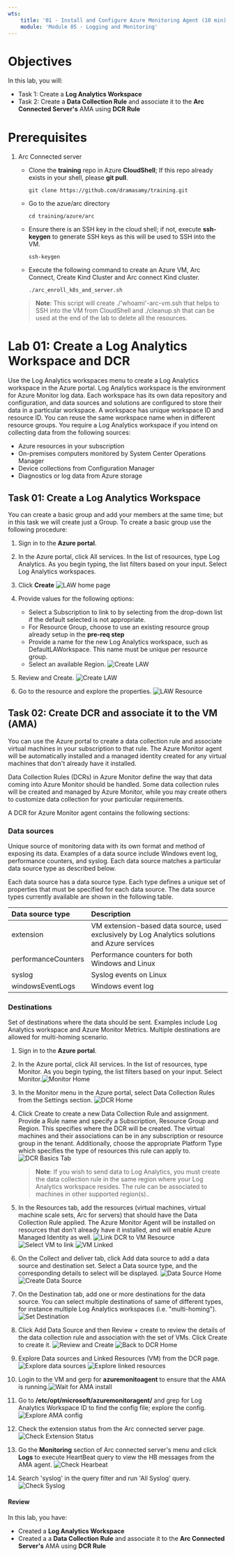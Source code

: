 ```yaml
---
wts:
    title: '01 - Install and Configure Azure Monitoring Agent (10 min)'   
    module: 'Module 05 - Logging and Monitoring'
---
```


# Objectives

In this lab, you will:

+ Task 1: Create a **Log Analytics Workspace**
+ Task 2: Create a **Data Collection Rule** and associate it to the **Arc Connected Server's** AMA using **DCR Rule**

# Prerequisites
1. Arc Connected server
   + Clone the **training** repo in Azure **CloudShell**; If this repo already exists in your shell, please **git pull**.
        ```
        git clone https://github.com/dramasamy/training.git
        ```
   + Go to the azue/arc directory
        ```
        cd training/azure/arc
        ```
        
   + Ensure there is an SSH key in the cloud shell; if not, execute **ssh-keygen** to generate SSH keys as this will be used to SSH into the VM.
        ```
        ssh-keygen
        ```
 
   + Execute the following command to create an Azure VM, Arc Connect, Create Kind Cluster and Arc connect Kind cluster.
        ```
        ./arc_enroll_k8s_and_server.sh
        ```

    >**Note**: This script will create ./'whoami'-arc-vm.ssh that helps to SSH into the VM from CloudShell and ./cleanup.sh that can be used at the end of the lab to delete all the resources.

# Lab 01: Create a Log Analytics Workspace and DCR
 
Use the Log Analytics workspaces menu to create a Log Analytics workspace in the Azure portal. Log Analytics workspace is the environment for Azure Monitor log data. Each workspace has its own data repository and configuration, and data sources and solutions are configured to store their data in a particular workspace. A workspace has unique workspace ID and resource ID. You can reuse the same workspace name when in different resource groups. You require a Log Analytics workspace if you intend on collecting data from the following sources:

+ Azure resources in your subscription
+ On-premises computers monitored by System Center Operations Manager
+ Device collections from Configuration Manager
+ Diagnostics or log data from Azure storage

## Task 01: Create a Log Analytics Workspace
You can create a basic group and add your members at the same time; but in this task we will create just a Group. To create a basic group use the following procedure:

1. Sign in to the **Azure portal**.

2. In the Azure portal, click All services. In the list of resources, type Log Analytics. As you begin typing, the list filters based on your input. Select Log Analytics workspaces.

3. Click **Create**
![LAW home page](images/01_create_law_home.jpg)

4. Provide values for the following options:
   + Select a Subscription to link to by selecting from the drop-down list if the default selected is not appropriate.
   + For Resource Group, choose to use an existing resource group already setup in the **pre-req step**
   + Provide a name for the new Log Analytics workspace, such as DefaultLAWorkspace. This name must be unique per resource group.
   + Select an available Region.
![Create LAW](images/02_law_create.jpg)

5. Review and Create.
![Create LAW](images/03_lw_create_final.jpg)

6. Go to the resource and explore the properties.
![LAW Resource](images/04_law_go_to_resource.jpg)

## Task 02: Create DCR and associate it to the VM (AMA)

You can use the Azure portal to create a data collection rule and associate virtual machines in your subscription to that rule. The Azure Monitor agent will be automatically installed and a managed identity created for any virtual machines that don't already have it installed.

Data Collection Rules (DCRs) in Azure Monitor define the way that data coming into Azure Monitor should be handled. Some data collection rules will be created and managed by Azure Monitor, while you may create others to customize data collection for your particular requirements.

A DCR for Azure Monitor agent contains the following sections:

### Data sources

Unique source of monitoring data with its own format and method of exposing its data. Examples of a data source include Windows event log, performance counters, and syslog. Each data source matches a particular data source type as described below. 

Each data source has a data source type. Each type defines a unique set of properties that must be specified for each data source. The data source types currently available are shown in the following table.

| Data source type | Description | 
|:---|:---|
| extension | VM extension-based data source, used exclusively by Log Analytics solutions and Azure services |
| performanceCounters | Performance counters for both Windows and Linux |
| syslog | Syslog events on Linux |
| windowsEventLogs | Windows event log |

### Destinations
Set of destinations where the data should be sent. Examples include Log Analytics workspace and Azure Monitor Metrics. Multiple destinations are allowed for multi-homing scenario.


1. Sign in to the **Azure portal**.

2. In the Azure portal, click All services. In the list of resources, type Monitor. As you begin typing, the list filters based on your input. Select Monitor.![Monitor Home](images/05_monitor_home.jpg)
   
3. In the Monitor menu in the Azure portal, select Data Collection Rules from the Settings section. ![DCR Home](images/06_dcr_home.jpg)
   
4. Click Create to create a new Data Collection Rule and assignment. Provide a Rule name and specify a Subscription, Resource Group and Region. This specifies where the DCR will be created. The virtual machines and their associations can be in any subscription or resource group in the tenant. Additionally, choose the appropriate Platform Type which specifies the type of resources this rule can apply to. ![DCR Basics Tab](images/07_create_dcr_basics.jpg)

    >**Note**: If you wish to send data to Log Analytics, you must create the data collection rule in the same region where your Log Analytics workspace resides. The rule can be associated to machines in other supported region(s)..

5. In the Resources tab, add the resources (virtual machines, virtual machine scale sets, Arc for servers) that should have the Data Collection Rule applied. The Azure Monitor Agent will be installed on resources that don't already have it installed, and will enable Azure Managed Identity as well. ![Link DCR to VM Resource](images/08_link_dcr_to_vm.jpg)
![Select VM to link](images/09_select_vm.jpg)
![VM Linked](images/10_linked_vm.jpg)

6. On the Collect and deliver tab, click Add data source to add a data source and destination set. Select a Data source type, and the corresponding details to select will be displayed. 
![Data Source Home](images/11_data_source_home.jpg)
![Create Data Source](images/12_data_source.jpg)

7. On the Destination tab, add one or more destinations for the data source. You can select multiple destinations of same of different types, for instance multiple Log Analytics workspaces (i.e. "multi-homing").
![Set Destination](images/13_law_as_dest.jpg)

8. Click Add Data Source and then Review + create to review the details of the data collection rule and association with the set of VMs. Click Create to create it.
![Review and Create](images/14_review_and_create.jpg)
![Back to DCR Home](images/15_dcr_home.jpg)

9. Explore Data sources and Linked Resources (VM) from the DCR page.
![Explore data sources](images/16_data_sources.jpg)
![Explore linked resources](images/17_linked_resources.jpg)

10. Login to the VM and gerp for **azuremonitoagent** to ensure that the AMA is running.![Wait for AMA install](images/18_wait_for_agent_installation.jpg)

11. Go to **/etc/opt/microsoft/azuremonitoragent/** and grep for Log Analytics Workspace ID to find the config file; explore the config. ![Explore AMA config](images/19_lma_config.jpg)

12. Check the extension status from the Arc connected server page. ![Check Extension Status](images/20_check_extension_status.jpg)
    
13. Go the **Monitoring** section of Arc connected server's menu and click **Logs** to execute HeartBeat query to view the HB messages from the AMA agent. ![Check Hearbeat](images/21_check_heartbeat.jpg)

14. Search 'syslog' in the query filter and run 'All Syslog' query. ![Check Syslog](images/22_syslog.jpg)


#### Review

In this lab, you have:

- Created a **Log Analytics Workspace**
- Created a a **Data Collection Rule** and associate it to the **Arc Connected Server's** AMA using **DCR Rule**
